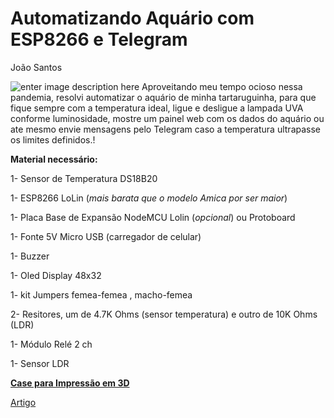 #  Automatizando Aquário com ESP8266 e Telegram

João Santos

![enter image description here](https://miro.medium.com/max/1166/1*e64ab6acDz4-lB2TOG1X6A.png)
Aproveitando meu tempo ocioso nessa pandemia, resolvi automatizar o aquário de minha tartaruguinha, para que fique sempre com a temperatura ideal, ligue e desligue a lampada UVA conforme luminosidade, mostre um painel web com os dados do aquário ou ate mesmo envie mensagens pelo Telegram caso a temperatura ultrapasse os limites definidos.!

**Material necessário:**

1- Sensor de Temperatura DS18B20

1- ESP8266 LoLin (_mais barata que o modelo Amica por ser maior_)

1- Placa Base de Expansão NodeMCU Lolin (_opcional_) ou Protoboard

1- Fonte 5V Micro USB (carregador de celular)

1- Buzzer

1- Oled Display 48x32

1- kit Jumpers femea-femea , macho-femea

2- Resitores, um de 4.7K Ohms (sensor temperatura) e outro de 10K Ohms (LDR)

1- Módulo Relé 2 ch

1- Sensor LDR

[**Case para Impressão em 3D**](https://www.thingiverse.com/thing:5161895)

[Artigo](https://joaomarcelo-ms.medium.com/monitorando-temperatura-da-%C3%A1gua-do-aqu%C3%A1rio-com-esp8266-telegram-e-sensor-ds18b20-977a4d5be87b)
